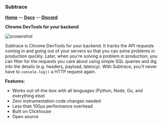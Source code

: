 ### Subtrace

[**Home**](https://subtrace.dev) — [**Docs**](https://docs.subtrace.dev) — [**Discord**](https://subtrace.dev/discord)

**Chrome DevTools for your backend**

![screenshot](https://subtrace.dev/3f5162cfcfccd62c9f86.png)

Subtrace is Chrome DevTools for your backend. It tracks the API requests coming
in and going out of your servers so that you can solve problems in production
quickly. Later, when you're solving a problem in production, you can filter for
the requests you care about using simple SQL queries and dig into the details
(e.g. headers, payload, latency). With Subtrace, you'll never have to `console.log()`
a HTTP request again.

**Features:**

* Works out-of-the-box with all languages (Python, Node, Go, and everything else)
* Zero instrumentation code changes needed
* Less than 100µs performance overhead
* Built on Clickhouse
* Open source
